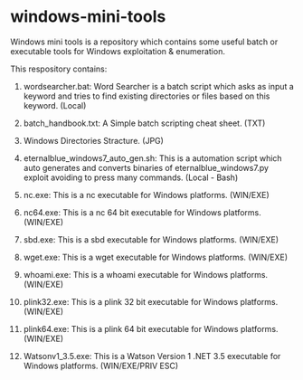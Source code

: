 # windows-mini-tools
Windows mini tools is a repository which contains some useful batch or executable tools for Windows exploitation & enumeration.

This respository contains:

1) wordsearcher.bat: Word Searcher is a batch script which asks as input a keyword and tries to find existing directories or files based on this keyword. (Local)

2) batch_handbook.txt: A Simple batch scripting cheat sheet. (TXT)

3) Windows Directories Stracture. (JPG)

4) eternalblue_windows7_auto_gen.sh: This is a automation script which auto generates and converts binaries of eternalblue_windows7.py exploit avoiding to press many commands. (Local - Bash)

5) nc.exe: This is a nc executable for Windows platforms. (WIN/EXE)

6) nc64.exe: This is a nc 64 bit executable for Windows platforms. (WIN/EXE)

7) sbd.exe: This is a sbd executable for Windows platforms. (WIN/EXE)

8) wget.exe: This is a wget executable for Windows platforms. (WIN/EXE)

9) whoami.exe: This is a whoami executable for Windows platforms. (WIN/EXE)

10) plink32.exe: This is a plink 32 bit executable for Windows platforms. (WIN/EXE)

11) plink64.exe: This is a plink 64 bit executable for Windows platforms. (WIN/EXE)

12) Watsonv1_3.5.exe: This is a Watson Version 1 .NET 3.5 executable for Windows platforms. (WIN/EXE/PRIV ESC)
